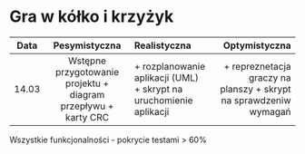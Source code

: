 # Gra w kółko i krzyżyk

|Data  |Pesymistyczna|Realistyczna|Optymistyczna|
:-------------------:|:-------------------:|:-------------------|-------------------:
|14.03|Wstępne przygotowanie projektu + diagram przepływu + karty CRC| + rozplanowanie aplikacji (UML) + skrypt na uruchomienie aplikacji| + repreznetacja graczy na planszy + skrypt na sprawdzeniw wymagań

Wszystkie funkcjonalności - pokrycie testami > 60%
